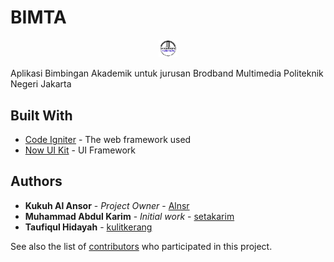 # BIMTA

<center><img src="/assets/img/logokelas.png" alt="Bimta" title="Bimta" width="30" height="auto" /></center>

Aplikasi Bimbingan Akademik untuk jurusan Brodband Multimedia
Politeknik Negeri Jakarta

## Built With
- [Code Igniter](https://codeigniter.com/) - The web framework used
- [Now UI Kit](https://demos.creative-tim.com/now-ui-kit/index.html) - UI Framework

## Authors

- **Kukuh Al Ansor** - _Project Owner_ - [Alnsr](https://github.com/Alnsr)
- **Muhammad Abdul Karim** - _Initial work_ - [setakarim](https://github.com/setakarim)
- **Taufiqul Hidayah** - [kulitkerang](https://github.com/kulitkerang)

See also the list of [contributors](https://github.com/setakarim/bimta/contributors) who participated in this project.